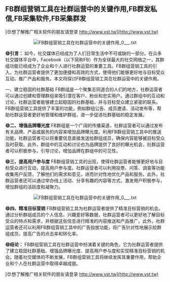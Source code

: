 ## **FB群组营销工具在社群运营中的关键作用,FB群发私信,FB采集软件,FB采集群发**

[😍想了解推广相关软件的朋友请登录 http://www.vst.tw](http://www.vst.tw)

 <center><img src="https://vst.tw/MP4/tuiguang/png/5.png" alt="FB群组营销工具在社群运营中的关键作用_0___.txt"></center>

**😄引言：**
如今，社交媒体已经成为了人们日常生活中不可或缺的一部分。在众多社交媒体平台中，Facebook（以下简称FB）作为全球最大的社交网络之一，其群组功能已经成为了企业和个人进行社群运营的重要工具。FB群组营销工具的引入，为社群运营者提供了更加便捷和高效的方式，使得他们能够更好地与目标受众互动、推广产品和服务。本文将探讨FB群组营销工具在社群运营中的关键作用。

一、建立稳固的社群基础
FB群组是一个聚集志同道合的人们的地方，社群运营者可以通过创建和管理群组来吸引潜在客户、粉丝和忠实用户。通过群组中的互动和讨论，社群运营者能够建立起稳固的社群基础，并与目标受众建立紧密的联系。FB群组营销工具提供了丰富的功能，例如群组公告、成员邀请、活动发布等，帮助社群运营者更好地管理和维护群组，进一步促进社群基础的稳定发展。

**😄二、增强品牌曝光度**
FB群组是一个广阔的传播渠道，社群运营者可以通过发布有关品牌、产品或服务的内容来增加品牌曝光度。利用FB群组营销工具中的推送功能，社群运营者可以将重要信息直接发送给群组成员，确保内容能够被目标受众及时获取。此外，群组中的互动和讨论也为品牌提供了良好的曝光机会，社群运营者可以积极参与，引导讨论，增加品牌在群组中的可见性。

**😄三、提高用户参与度**
FB群组营销工具的出现，使得社群运营者能够更好地与目标受众进行互动，提高用户参与度。社群运营者可以利用投票、问答、调查等功能收集用户反馈，了解他们的需求和意见，进而针对性地优化产品和服务。此外，社群运营者还可以通过举办线上活动、分享有趣的内容等方式，激发用户积极参与，增加群组的活跃度和凝聚力。

 <center><img src="https://vst.tw/MP4/tuiguang/png/1.png" alt="FB群组营销工具在社群运营中的关键作用_0___.txt"></center>

**😄四、精准目标营销**
FB群组营销工具为社群运营者提供了精准目标营销的机会。通过分析群组成员的个人信息、兴趣爱好等数据，社群运营者可以更好地了解目标受众的特点和需求，并根据这些信息进行精准的内容推送和产品推广。此外，社群运营者还可以利用FB群组营销工具中的广告投放功能，将广告针对性地展示给群组成员，提高广告的点击率和转化率。

**😄结论：**
FB群组营销工具在社群运营中扮演着关键的角色，它为社群运营者提供了建立稳固社群基础、增强品牌曝光度、提高用户参与度和实现精准目标营销的机会。随着社交媒体的不断发展，FB群组营销工具将继续发挥其重要作用，帮助企业和个人在社群运营中取得卓越成就。

[😍想了解推广相关软件的朋友请登录 http://www.vst.tw](http://www.vst.tw)



